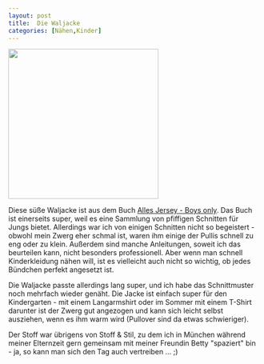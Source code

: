```yaml
---
layout: post
title:  Die Waljacke
categories: [Nähen,Kinder]
---
```


<img src="/images/2021-12-10-waljacke.JPG" width="300px">

Diese süße Waljacke ist aus dem Buch [Alles Jersey - Boys only](https://www.osiander.de/shop/home/artikeldetails/A1047931387).
Das Buch ist einerseits super, weil es eine Sammlung von pfiffigen Schnitten für Jungs bietet. Allerdings war ich von einigen Schnitten nicht so begeistert - obwohl mein Zwerg eher schmal ist, waren ihm einige der Pullis schnell zu eng oder zu klein. Außerdem sind manche Anleitungen, soweit ich das beurteilen kann, nicht besonders professionell. Aber wenn man schnell Kinderkleidung nähen will, ist es vielleicht auch nicht so wichtig, ob jedes Bündchen perfekt angesetzt ist.

Die Waljacke passte allerdings lang super, und ich habe das Schnittmuster noch mehrfach wieder genäht.
Die Jacke ist einfach super für den Kindergarten - mit einem Langarmshirt oder im Sommer mit einem T-Shirt darunter ist der Zwerg gut angezogen und kann sich leicht selbst ausziehen, wenn es ihm warm wird (Pullover sind da etwas schwieriger).

Der Stoff war übrigens von Stoff & Stil, zu dem ich in München während meiner Elternzeit gern gemeinsam mit meiner Freundin Betty "spaziert" bin - ja, so kann man sich den Tag auch vertreiben ... ;)
